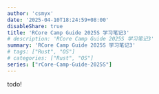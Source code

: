 ```yaml
---
author: 'csmyx'
date: '2025-04-10T18:24:59+08:00'
disableShare: true
title: 'RCore Camp Guide 2025S 学习笔记3'
# description: 'RCore Camp Guide 2025S 学习笔记3'
summary: 'RCore Camp Guide 2025S 学习笔记3'
# tags: ["Rust", "OS"]
# categories: ["Rust", "OS"]
series: ["rCore-Camp-Guide-2025S"]
---
```

todo!